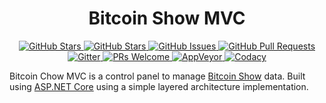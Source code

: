 <h1 align="center">Bitcoin Show MVC</h1>

<p align="center">
  <a href="https://github.com/italopessoa/bitcoin-show-mvc/stargazers">
    <img alt="GitHub Stars" src="https://img.shields.io/github/stars/italopessoa/bitcoin-show-mvc.svg?style=social&label=Star">
  </a>
  <a href="https://github.com/italopessoa/bitcoin-show-mvc/blob/master/LICENSE">
    <img alt="GitHub Stars" src="https://img.shields.io/github/license/mashape/apistatus.svg?style=flat-square">
  </a>
  <a href="https://github.com/italopessoa/bitcoin-show-mvc/issues">
    <img alt="GitHub Issues" src="https://img.shields.io/github/issues/italopessoa/bitcoin-show-mvc.svg?style=flat-square">
  </a>
  <a href="https://github.com/italopessoa/bitcoin-show-mvc/pulls">
    <img alt="GitHub Pull Requests" src="https://img.shields.io/github/issues-pr-raw/italopessoa/bitcoin-show-mvc.svg?style=flat-square">
  </a>
  <a href="https://gitter.im/bitcoin-show/dotnet">
    <img alt="Gitter" src="https://img.shields.io/gitter/room/nwjs/nw.js.svg?style=flat-square ">
  </a>
  <a href="http://makeapullrequest.com">
    <img alt="PRs Welcome" src="https://img.shields.io/badge/PRs-welcome-brightgreen.svg?style=flat-square">
  </a>
  <a href="https://ci.appveyor.com/project/italopessoa/bitcoin-show-mvc">
    <img alt="AppVeyor" src="https://ci.appveyor.com/api/projects/status/j33wbi9gat4b13yn/branch/master?svg=true">
  </a>
  <a href="https://www.codacy.com/app/italopessoa/bitcoin-show-mvc">
    <img alt="Codacy" src="https://api.codacy.com/project/badge/Grade/67959729691e4859ae246919cd5858dc">
  </a>
</p>

Bitcoin Chow MVC is a control panel to manage <a href="https://github.com/italopessoa/bitcoin-show">Bitcoin Show</a> data.
Built using <a href="https://docs.microsoft.com/en-us/aspnet/core/">ASP.NET Core</a> using a simple layered architecture implementation.
